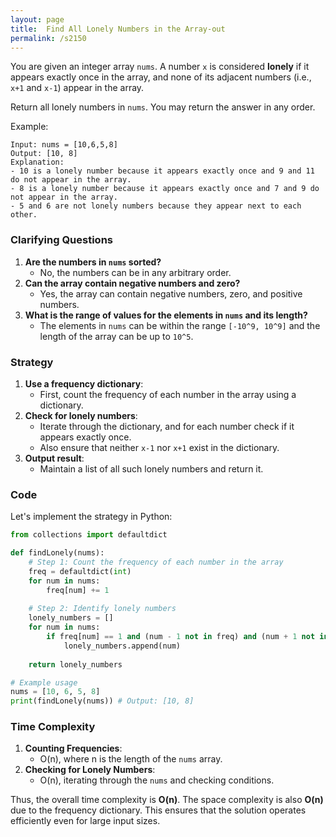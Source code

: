 ```yaml
---
layout: page
title:  Find All Lonely Numbers in the Array-out
permalink: /s2150
---
```


You are given an integer array `nums`. A number `x` is considered **lonely** if it appears exactly once in the array, and none of its adjacent numbers (i.e., `x+1` and `x-1`) appear in the array.

Return all lonely numbers in `nums`. You may return the answer in any order.

Example:
```
Input: nums = [10,6,5,8]
Output: [10, 8]
Explanation: 
- 10 is a lonely number because it appears exactly once and 9 and 11 do not appear in the array.
- 8 is a lonely number because it appears exactly once and 7 and 9 do not appear in the array.
- 5 and 6 are not lonely numbers because they appear next to each other.
```

### Clarifying Questions
1. **Are the numbers in `nums` sorted?**
   - No, the numbers can be in any arbitrary order.
2. **Can the array contain negative numbers and zero?**
   - Yes, the array can contain negative numbers, zero, and positive numbers.
3. **What is the range of values for the elements in `nums` and its length?**
   - The elements in `nums` can be within the range `[-10^9, 10^9]` and the length of the array can be up to `10^5`.

### Strategy
1. **Use a frequency dictionary**: 
   - First, count the frequency of each number in the array using a dictionary.
2. **Check for lonely numbers**:
   - Iterate through the dictionary, and for each number check if it appears exactly once.
   - Also ensure that neither `x-1` nor `x+1` exist in the dictionary.
3. **Output result**:
   - Maintain a list of all such lonely numbers and return it.

### Code
Let's implement the strategy in Python:

```python
from collections import defaultdict

def findLonely(nums):
    # Step 1: Count the frequency of each number in the array
    freq = defaultdict(int)
    for num in nums:
        freq[num] += 1
    
    # Step 2: Identify lonely numbers
    lonely_numbers = []
    for num in nums:
        if freq[num] == 1 and (num - 1 not in freq) and (num + 1 not in freq):
            lonely_numbers.append(num)
    
    return lonely_numbers

# Example usage
nums = [10, 6, 5, 8]
print(findLonely(nums)) # Output: [10, 8]
```

### Time Complexity
1. **Counting Frequencies**:
   - O(n), where n is the length of the `nums` array.
2. **Checking for Lonely Numbers**:
   - O(n), iterating through the `nums` and checking conditions.
   
Thus, the overall time complexity is **O(n)**. The space complexity is also **O(n)** due to the frequency dictionary. This ensures that the solution operates efficiently even for large input sizes.